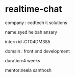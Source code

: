 # realtime-chat

company : codtech it solutions

name:syed heibah ansary 

intern id :CT04DM385

domain : front end development

duration:4 weeks

mentor:neela santhosh
